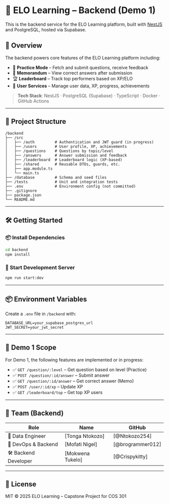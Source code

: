 # 🧠 ELO Learning – Backend (Demo 1)

This is the backend service for the ELO Learning platform, built with [NestJS](https://nestjs.com/) and PostgreSQL, hosted via Supabase.

## 🚀 Overview

The backend powers core features of the ELO Learning platform including:

- 🧪 **Practice Mode** – Fetch and submit questions, receive feedback
- 🧾 **Memorandum** – View correct answers after submission
- 🏆 **Leaderboard** – Track top performers based on XP/ELO
- 👤 **User Services** – Manage user data, XP, progress, achievements

> **Tech Stack**: NestJS · PostgreSQL (Supabase) · TypeScript · Docker · GitHub Actions

---

## 📁 Project Structure

```
/backend
├── /src
│   ├── /auth         # Authentication and JWT guard (in progress)
│   ├── /users        # User profile, XP, achievements
│   ├── /questions    # Questions by topic/level
│   ├── /answers      # Answer submission and feedback
│   ├── /leaderboard  # Leaderboard logic (XP-based)
│   ├── /shared       # Reusable DTOs, guards, etc.
│   ├── app.module.ts
│   └── main.ts
├── /database         # Schema and seed files
├── /tests            # Unit and integration tests
├── .env              # Environment config (not committed)
├── .gitignore
├── package.json
└── README.md
```

---

## 🛠️ Getting Started

### 📦 Install Dependencies

```bash
cd backend
npm install
```

### 🚧 Start Development Server

```bash
npm run start:dev
```

---

## 📦 Environment Variables

Create a `.env` file in `/backend` with:

```env
DATABASE_URL=your_supabase_postgres_url
JWT_SECRET=your_jwt_secret
```

---

## 🧪 Demo 1 Scope

For Demo 1, the following features are implemented or in progress:

- ✅ `GET /question/:level` – Get question based on level (Practice)
- ✅ `POST /question/:id/answer` – Submit answer
- ✅ `GET /question/:id/answer` – Get correct answer (Memo)
- ✅ `POST /user/:id/xp` – Update XP
- ✅ `GET /leaderboard/top` – Get top XP users

---

## 👥 Team (Backend)

| Role                 | Name             | GitHub           |
| -------------------- | ---------------- | ---------------- |
| 🧠 Data Engineer     | [Tonga Ntokozo]  | [@Ntokozo254]    |
| 🔧 DevOps & Backend  | [Mofati Nigel]   | [@brogrammer012] |
| 🛠️ Backend Developer | [Mokwena Tukelo] | [@Crispykitty]   |

---

## 🧾 License

MIT © 2025 ELO Learning – Capstone Project for COS 301
